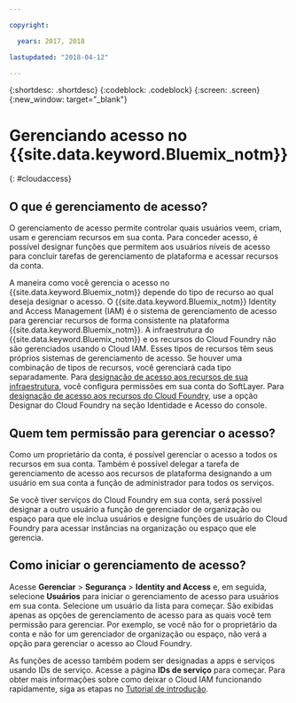 ```yaml
---

copyright:

  years: 2017, 2018

lastupdated: "2018-04-12"

---
```


{:shortdesc: .shortdesc}
{:codeblock: .codeblock}
{:screen: .screen}
{:new_window: target="_blank"}

# Gerenciando acesso no {{site.data.keyword.Bluemix_notm}}
{: #cloudaccess}

## O que é gerenciamento de acesso?

O gerenciamento de acesso permite controlar quais usuários veem, criam, usam e gerenciam recursos em sua conta. Para conceder acesso, é possível designar funções que permitem aos usuários níveis de acesso para concluir tarefas de gerenciamento de plataforma e acessar recursos da conta.

A maneira como você gerencia o acesso no {{site.data.keyword.Bluemix_notm}} depende do tipo de recurso ao qual deseja designar o acesso. O {{site.data.keyword.Bluemix_notm}} Identity and Access Management (IAM) é o sistema de gerenciamento de acesso para gerenciar recursos de forma consistente na plataforma {{site.data.keyword.Bluemix_notm}}. 
A infraestrutura do {{site.data.keyword.Bluemix_notm}} e os recursos do Cloud Foundry não são gerenciados
usando o Cloud IAM. Esses tipos de recursos têm seus próprios sistemas de gerenciamento de acesso. Se houver uma combinação de tipos de recursos, você gerenciará cada tipo separadamente. 
Para [designação de acesso aos recursos de sua
infraestrutura](/docs/iam/infrastructureaccess.html#infrapermission), você configura permissões em sua conta do SoftLayer. Para
[designação de acesso aos recursos do Cloud Foundry](/docs/iam/cfaccess.html#cfaccess), use
a opção Designar do Cloud Foundry na seção Identidade e Acesso do console.

## Quem tem permissão para gerenciar o acesso?

Como um proprietário da conta, é possível gerenciar o acesso a todos os recursos em sua conta. Também é possível delegar a tarefa de gerenciamento de acesso aos recursos de plataforma designando a um usuário em sua conta a função de administrador para todos os serviços.

Se você tiver serviços do Cloud Foundry em sua conta, será possível designar a outro usuário a função de gerenciador de organização ou espaço para que ele inclua usuários e designe funções de usuário do Cloud Foundry para acessar instâncias na organização ou espaço que ele gerencia.


## Como iniciar o gerenciamento de acesso?

Acesse **Gerenciar** &gt; **Segurança** &gt; **Identity and Access** e, em seguida, selecione **Usuários** para iniciar o gerenciamento de acesso para usuários em sua conta. Selecione um usuário da lista para começar. 
São exibidas apenas as opções de gerenciamento de acesso para as quais você tem permissão para gerenciar. Por exemplo, se você não for o proprietário da conta e não for um gerenciador de organização ou espaço, não verá a opção para gerenciar o acesso ao Cloud Foundry.

As funções de acesso também podem ser designadas a apps e serviços usando IDs de serviço. Acesse a página **IDs de serviço** para começar. Para obter mais informações sobre como deixar o Cloud IAM funcionando rapidamente, siga as etapas no [Tutorial de introdução](/docs/iam/quickstart.html#getstarted).
